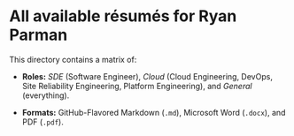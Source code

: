 # All available résumés for Ryan Parman

This directory contains a matrix of:

* **Roles:** _SDE_ (Software Engineer), _Cloud_ (Cloud Engineering, DevOps, Site Reliability Engineering, Platform Engineering), and _General_ (everything).

* **Formats:** GitHub-Flavored Markdown (`.md`), Microsoft Word (`.docx`), and PDF (`.pdf`).
